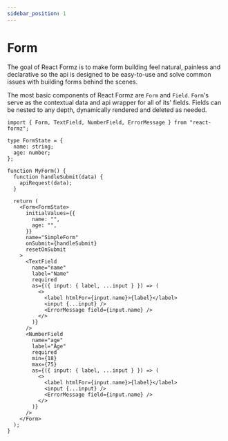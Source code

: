```yaml
---
sidebar_position: 1
---
```


# Form

The goal of React Formz is to make form building feel natural, painless and declarative so the api is designed to be easy-to-use and solve common issues with building forms behind the scenes.

The most basic components of React Formz are `Form` and `Field`. `Form`'s serve as the contextual data and api wrapper for all of its' fields. Fields can be nested to any depth, dynamically rendered and deleted as needed.

```tsx
import { Form, TextField, NumberField, ErrorMessage } from "react-formz";

type FormState = {
  name: string;
  age: number;
};

function MyForm() {
  function handleSubmit(data) {
    apiRequest(data);
  }

  return (
    <Form<FormState>
      initialValues={{
        name: "",
        age: "",
      }}
      name="SimpleForm"
      onSubmit={handleSubmit}
      resetOnSubmit
    >
      <TextField
        name="name"
        label="Name"
        required
        as={({ input: { label, ...input } }) => (
          <>
            <label htmlFor={input.name}>{label}</label>
            <input {...input} />
            <ErrorMessage field={input.name} />
          </>
        )}
      />
      <NumberField
        name="age"
        label="Age"
        required
        min={18}
        max={75}
        as={({ input: { label, ...input } }) => (
          <>
            <label htmlFor={input.name}>{label}</label>
            <input {...input} />
            <ErrorMessage field={input.name} />
          </>
        )}
      />
    </Form>
  );
}
```
